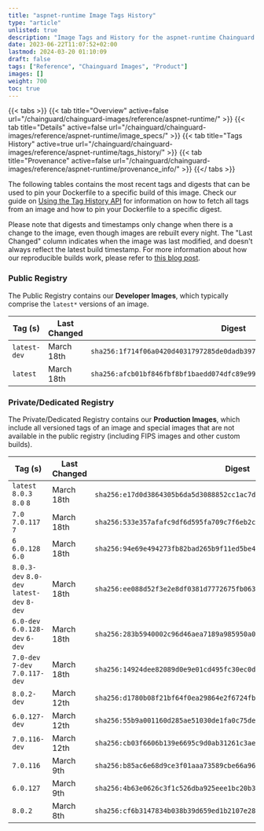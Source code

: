 ```yaml
---
title: "aspnet-runtime Image Tags History"
type: "article"
unlisted: true
description: "Image Tags and History for the aspnet-runtime Chainguard Image"
date: 2023-06-22T11:07:52+02:00
lastmod: 2024-03-20 01:10:09
draft: false
tags: ["Reference", "Chainguard Images", "Product"]
images: []
weight: 700
toc: true
---
```


{{< tabs >}}
{{< tab title="Overview" active=false url="/chainguard/chainguard-images/reference/aspnet-runtime/" >}}
{{< tab title="Details" active=false url="/chainguard/chainguard-images/reference/aspnet-runtime/image_specs/" >}}
{{< tab title="Tags History" active=true url="/chainguard/chainguard-images/reference/aspnet-runtime/tags_history/" >}}
{{< tab title="Provenance" active=false url="/chainguard/chainguard-images/reference/aspnet-runtime/provenance_info/" >}}
{{</ tabs >}}

The following tables contains the most recent tags and digests that can be used to pin your Dockerfile to a specific build of this image. Check our guide on [Using the Tag History API](/chainguard/chainguard-images/using-the-tag-history-api/) for information on how to fetch all tags from an image and how to pin your Dockerfile to a specific digest.

Please note that digests and timestamps only change when there is a change to the image, even though images are rebuilt every night. The "Last Changed" column indicates when the image was last modified, and doesn't always reflect the latest build timestamp. For more information about how our reproducible builds work, please refer to [this blog post](https://www.chainguard.dev/unchained/reproducing-chainguards-reproducible-image-builds).

### Public Registry
The Public Registry contains our **Developer Images**, which typically comprise the `latest*` versions of an image.

| Tag (s)       | Last Changed | Digest                                                                    |
|---------------|--------------|---------------------------------------------------------------------------|
|  `latest-dev` | March 18th   | `sha256:1f714f06a0420d4031797285de0dadb397d0d4dd4a6af0ae95570d82b4119e0b` |
|  `latest`     | March 18th   | `sha256:afcb01bf846fbf8bf1baedd074dfc89e99374a574b799effaa9e1e15a181eb1b` |


### Private/Dedicated Registry
The Private/Dedicated Registry contains our **Production Images**, which include all versioned tags of an image and special images that are not available in the public registry (including FIPS images and other custom builds).

| Tag (s)                                     | Last Changed | Digest                                                                    |
|---------------------------------------------|--------------|---------------------------------------------------------------------------|
|  `latest` `8.0.3` `8.0` `8`                 | March 18th   | `sha256:e17d0d3864305b6da5d3088852cc1ac7d00b78aed5eb700cc698ed5b45fb1825` |
|  `7.0` `7.0.117` `7`                        | March 18th   | `sha256:533e357afafc9df6d595fa709c7f6eb2c8ed2f2c09d086a0ec91e8b5cfa5973b` |
|  `6` `6.0.128` `6.0`                        | March 18th   | `sha256:94e69e494273fb82bad265b9f11ed5be4d5ac67da93b01e26f853fd8b2bb3a9f` |
|  `8.0.3-dev` `8.0-dev` `latest-dev` `8-dev` | March 18th   | `sha256:ee088d52f3e2e8df0381d7772675fb0632a28f703b92dbbcecc5259d09f27a46` |
|  `6.0-dev` `6.0.128-dev` `6-dev`            | March 18th   | `sha256:283b5940002c96d46aea7189a985950a02948bab115b33f197f30cef907c80c6` |
|  `7.0-dev` `7-dev` `7.0.117-dev`            | March 18th   | `sha256:14924dee82089d0e9e01cd495fc30ec0d267e38a6929d3106c40c606028a767a` |
|  `8.0.2-dev`                                | March 12th   | `sha256:d1780b08f21bf64f0ea29864e2f6724fb8aaafe09263d4d726d2e2eca2b2b7fe` |
|  `6.0.127-dev`                              | March 12th   | `sha256:55b9a001160d285ae51030de1fa0c75de286fda9d6067b5705ba45f3232f91bf` |
|  `7.0.116-dev`                              | March 12th   | `sha256:cb03f6606b139e6695c9d0ab31261c3aef42fa0ee73ab3640328aed93ac19f88` |
|  `7.0.116`                                  | March 9th    | `sha256:b85ac6e68d9ce3f01aaa73589cbe66a963778cf467113c9feab39ea34cbdaaf2` |
|  `6.0.127`                                  | March 9th    | `sha256:4b63e0626c3f1c526dba925eee1bc20b3858eeabfb8b867a970aef9dc1ad5d6a` |
|  `8.0.2`                                    | March 8th    | `sha256:cf6b3147834b038b39d659ed1b2107e289a1c5144afe4ec2887c81c232d55f07` |

